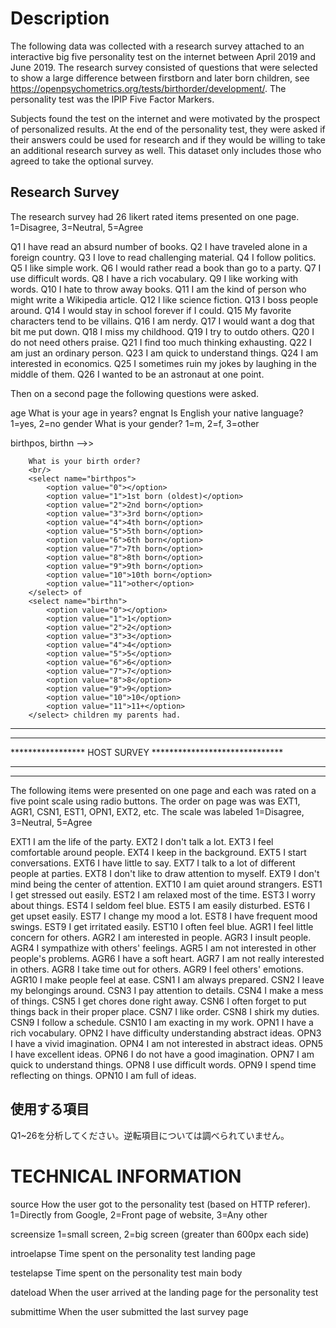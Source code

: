 # Description

The following data was collected with a research survey attached to an interactive big five personality test on the internet between April 2019 and June 2019. The research survey consisted of questions that were selected to show a large difference between firstborn and later born children, see https://openpsychometrics.org/tests/birthorder/development/. The personality test was the IPIP Five Factor Markers.

Subjects found the test on the internet and were motivated by the prospect of personalized results. At the end of the personality test, they were asked if their answers could be used for research and if they would be willing to take an additional research survey as well. This dataset only includes those who agreed to take the optional survey.

## Research Survey

The research survey had 26 likert rated items presented on one page. 1=Disagree, 3=Neutral, 5=Agree

  Q1	I have read an absurd number of books.
  Q2	I have traveled alone in a foreign country.
  Q3	I love to read challenging material.
  Q4	I follow politics.
  Q5	I like simple work.
  Q6	I would rather read a book than go to a party.
  Q7	I use difficult words.
  Q8	I have a rich vocabulary.
  Q9	I like working with words.
  Q10	I hate to throw away books.
  Q11	I am the kind of person who might write a Wikipedia article.
  Q12	I like science fiction.
  Q13	I boss people around.
  Q14	I would stay in school forever if I could.
  Q15	My favorite characters tend to be villains.
  Q16	I am nerdy.
  Q17	I would want a dog that bit me put down.
  Q18	I miss my childhood.
  Q19	I try to outdo others.
  Q20	I do not need others praise.
  Q21	I find too much thinking exhausting.
  Q22	I am just an ordinary person.
  Q23	I am quick to understand things.
  Q24	I am interested in economics.
  Q25	I sometimes ruin my jokes by laughing in the middle of them.
  Q26	I wanted to be an astronaut at one point.

Then on a second page the following questions were asked.

age		What is your age in years?
engnat		Is English your native language?  1=yes, 2=no
gender		What is your gender?  1=m, 2=f, 3=other

birthpos, birthn   -->>

		What is your birth order?
		<br/>
		<select name="birthpos">
			<option value="0"></option>
			<option value="1">1st born (oldest)</option>
			<option value="2">2nd born</option>
			<option value="3">3rd born</option>
			<option value="4">4th born</option>
			<option value="5">5th born</option>
			<option value="6">6th born</option>
			<option value="7">7th born</option>
			<option value="8">8th born</option>
			<option value="9">9th born</option>
			<option value="10">10th born</option>
			<option value="11">other</option>
		</select> of 		
		<select name="birthn">
			<option value="0"></option>
			<option value="1">1</option>
			<option value="2">2</option>
			<option value="3">3</option>
			<option value="4">4</option>
			<option value="5">5</option>
			<option value="6">6</option>
			<option value="7">7</option>
			<option value="8">8</option>
			<option value="9">9</option>
			<option value="10">10</option>
			<option value="11">11+</option>
		</select> children my parents had.

************************************************************
************************************************************
***************** HOST SURVEY ******************************
************************************************************
************************************************************


The following items were presented on one page and each was rated on a five point scale using radio buttons. The order on page was was EXT1, AGR1, CSN1, EST1, OPN1, EXT2, etc.
The scale was labeled 1=Disagree, 3=Neutral, 5=Agree

EXT1	I am the life of the party.
EXT2	I don't talk a lot.
EXT3	I feel comfortable around people.
EXT4	I keep in the background.
EXT5	I start conversations.
EXT6	I have little to say.
EXT7	I talk to a lot of different people at parties.
EXT8	I don't like to draw attention to myself.
EXT9	I don't mind being the center of attention.
EXT10	I am quiet around strangers.
EST1	I get stressed out easily.
EST2	I am relaxed most of the time.
EST3	I worry about things.
EST4	I seldom feel blue.
EST5	I am easily disturbed.
EST6	I get upset easily.
EST7	I change my mood a lot.
EST8	I have frequent mood swings.
EST9	I get irritated easily.
EST10	I often feel blue.
AGR1	I feel little concern for others.
AGR2	I am interested in people.
AGR3	I insult people.
AGR4	I sympathize with others' feelings.
AGR5	I am not interested in other people's problems.
AGR6	I have a soft heart.
AGR7	I am not really interested in others.
AGR8	I take time out for others.
AGR9	I feel others' emotions.
AGR10	I make people feel at ease.
CSN1	I am always prepared.
CSN2	I leave my belongings around.
CSN3	I pay attention to details.
CSN4	I make a mess of things.
CSN5	I get chores done right away.
CSN6	I often forget to put things back in their proper place.
CSN7	I like order.
CSN8	I shirk my duties.
CSN9	I follow a schedule.
CSN10	I am exacting in my work.
OPN1	I have a rich vocabulary.
OPN2	I have difficulty understanding abstract ideas.
OPN3	I have a vivid imagination.
OPN4	I am not interested in abstract ideas.
OPN5	I have excellent ideas.
OPN6	I do not have a good imagination.
OPN7	I am quick to understand things.
OPN8	I use difficult words.
OPN9	I spend time reflecting on things.
OPN10	I am full of ideas.

## 使用する項目
Q1~26を分析してください。逆転項目については調べられていません。

# TECHNICAL INFORMATION
source		How the user got to the personality test (based on HTTP referer). 1=Directly from Google, 2=Front page of website, 3=Any other

screensize	1=small screen, 2=big screen (greater than 600px each side)

introelapse	Time spent on the personality test landing page

testelapse	Time spent on the personality test main body

dateload	When the user arrived at the landing page for the personality test

submittime	When the user submitted the last survey page



